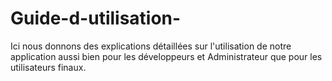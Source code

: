 # Guide-d-utilisation-
Ici nous donnons des explications détaillées sur l'utilisation de notre application aussi bien pour les développeurs et Administrateur que pour les utilisateurs finaux.
